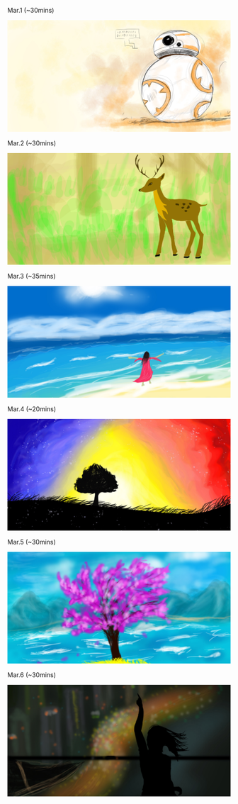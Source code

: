 Mar.1 (~30mins)

![BB8](1.jpg)

Mar.2 (~30mins)

![Cerv](2.jpg)

Mar.3 (~35mins)

![Sea](3.jpg)

Mar.4 (~20mins)

![Nights](4.jpg)

Mar.5 (~30mins)

![Sakura](5.jpg)

Mar.6 (~30mins)

![Dacing](6.jpg)
